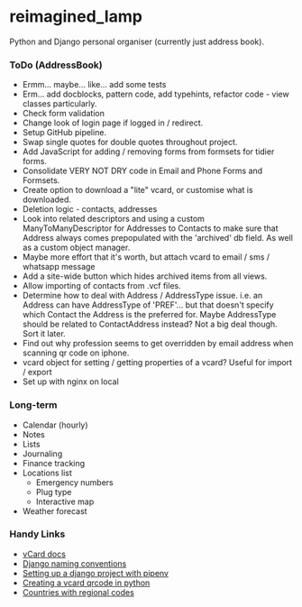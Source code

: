 # reimagined_lamp
Python and Django personal organiser (currently just address book).

### ToDo (AddressBook)

- Ermm... maybe... like... add some tests
- Erm... add docblocks, pattern code, add typehints, refactor code - view classes particularly.
- Check form validation
- Change look of login page if logged in / redirect.
- Setup GitHub pipeline.
- Swap single quotes for double quotes throughout project.
- Add JavaScript for adding / removing forms from formsets for tidier forms.
- Consolidate VERY NOT DRY code in Email and Phone Forms and Formsets.
- Create option to download a "lite" vcard, or customise what is downloaded.
- Deletion logic - contacts, addresses
- Look into related descriptors and using a custom ManyToManyDescriptor for Addresses to Contacts to make sure that Address always comes prepopulated with the 'archived' db field. As well as a custom object manager.
- Maybe more effort that it's worth, but attach vcard to email / sms / whatsapp message
- Add a site-wide button which hides archived items from all views.
- Allow importing of contacts from .vcf files.
- Determine how to deal with Address / AddressType issue. i.e. an Address can have AddressType of 'PREF'... but that doesn't specify which Contact the Address is the preferred for. Maybe AddressType should be related to ContactAddress instead? Not a big deal though. Sort it later.
- Find out why profession seems to get overridden by email address when scanning qr code on iphone.
- vcard object for setting / getting properties of a vcard? Useful for import / export
- Set up with nginx on local


### Long-term

- Calendar (hourly)
- Notes
- Lists
- Journaling
- Finance tracking
- Locations list
  - Emergency numbers
  - Plug type
  - Interactive map
- Weather forecast


### Handy Links

- [vCard docs](https://en.wikipedia.org/wiki/VCard)
- [Django naming conventions](https://stackoverflow.com/questions/31816624/naming-convention-for-django-url-templates-models-and-views)
- [Setting up a django project with pipenv](https://python.plainenglish.io/setting-up-a-basic-django-project-with-pipenv-7c58fa2ec631)
- [Creating a vcard qrcode in python](https://www.joshfinnie.com/blog/creating-a-vcard-qr-code-in-python/)
- [Countries with regional codes](https://github.com/lukes/ISO-3166-Countries-with-Regional-Codes/blob/master/all/all.csv)